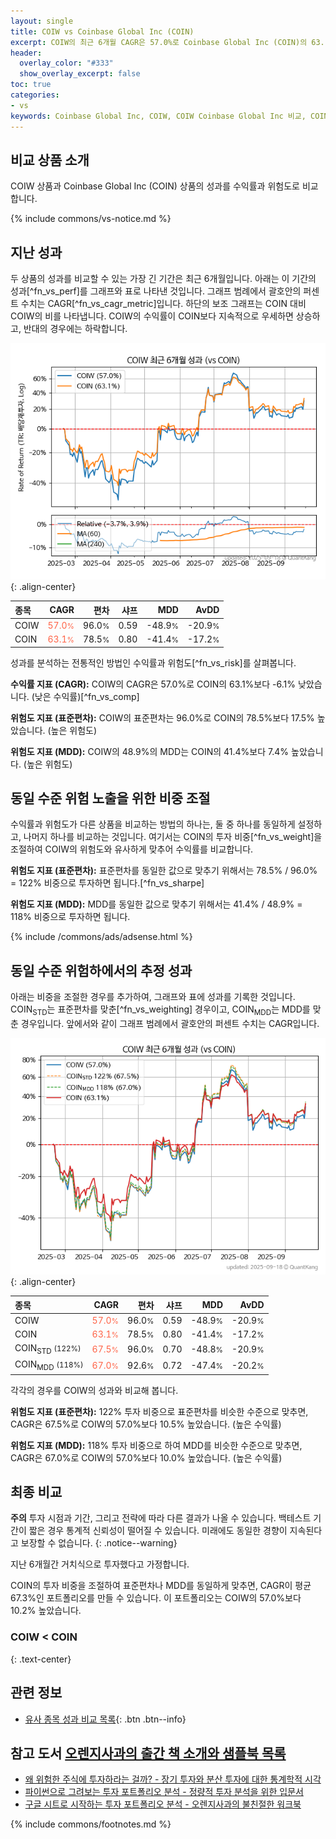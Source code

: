 ```yaml
---
layout: single
title: COIW vs Coinbase Global Inc (COIN)
excerpt: COIW의 최근 6개월 CAGR은 57.0%로 Coinbase Global Inc (COIN)의 63.1%보다 -6.1% 낮았습니다.
header:
  overlay_color: "#333"
  show_overlay_excerpt: false
toc: true
categories:
- vs
keywords: Coinbase Global Inc, COIW, COIW Coinbase Global Inc 비교, COIN, COIW COIW 비교
---
```


## 비교 상품 소개


COIW 상품과 Coinbase Global Inc (COIN) 상품의 성과를 수익률과 위험도로 비교합니다.





{% include commons/vs-notice.md %}

## 지난 성과

두 상품의 성과를 비교할 수 있는 가장 긴 기간은 최근 6개월입니다. 아래는 이 기간의 성과[^fn_vs_perf]를 그래프와 표로 나타낸 것입니다.
그래프 범례에서 괄호안의 퍼센트 수치는 CAGR[^fn_vs_cagr_metric]입니다.
하단의 보조 그래프는 COIN 대비 COIW의 비를 나타냅니다.
COIW의 수익률이 COIN보다 지속적으로 우세하면 상승하고, 반대의 경우에는 하락합니다.

![COIW](/vs/images/coiw-vs-coin_dual.png){: .align-center}

| **종목** | **CAGR** | **편차** | **샤프** | **MDD** | **AvDD** |
| :------------ | ------: | -----------: | -------: | ------: | -------: |
| COIW | <span style="color: tomato">57.0<small>%</small></span> | 96.0<small>%</small> | 0.59 | -48.9<small>%</small> | -20.9<small>%</small> |
| COIN | <span style="color: tomato">63.1<small>%</small></span> | 78.5<small>%</small> | 0.80 | -41.4<small>%</small> | -17.2<small>%</small> |

<!-- more -->


성과를 분석하는 전통적인 방법인 수익률과 위험도[^fn_vs_risk]를 살펴봅니다.

**수익률 지표 (CAGR):** COIW의 CAGR은 57.0%로 COIN의 63.1%보다 -6.1% 낮았습니다. (낮은 수익률)[^fn_vs_comp]

**위험도 지표 (표준편차):** COIW의 표준편차는 96.0%로 COIN의 78.5%보다 17.5% 높았습니다. (높은 위험도)

**위험도 지표 (MDD):** COIW의 48.9%의 MDD는 COIN의 41.4%보다 7.4% 높았습니다. (높은 위험도)



## 동일 수준 위험 노출을 위한 비중 조절

수익률과 위험도가 다른 상품을 비교하는 방법의 하나는, 둘 중 하나를 동일하게 설정하고, 나머지 하나를 비교하는 것입니다.
여기서는 COIN의 투자 비중[^fn_vs_weight]을 조절하여 COIW의 위험도와 유사하게 맞추어 수익률를 비교합니다.

**위험도 지표 (표준편차):** 표준편차를 동일한 값으로 맞추기 위해서는 78.5% / 96.0% = 122% 비중으로 투자하면 됩니다.[^fn_vs_sharpe]

**위험도 지표 (MDD):** MDD를 동일한 값으로 맞추기 위해서는 41.4% / 48.9% = 118% 비중으로 투자하면 됩니다.


{% include /commons/ads/adsense.html %}



## 동일 수준 위험하에서의 추정 성과

아래는 비중을 조절한 경우를 추가하여, 그래프와 표에 성과를 기록한 것입니다.
COIN<sub>STD</sub>는 표준편차를 맞춘[^fn_vs_weighting] 경우이고, COIN<sub>MDD</sub>는 MDD를 맞춘 경우입니다.
앞에서와 같이 그래프 범례에서 괄호안의 퍼센트 수치는 CAGR입니다.


![COIW](/vs/images/coiw-vs-coin.png){: .align-center}



| **종목** | **CAGR** | **편차** | **샤프** | **MDD** | **AvDD** |
| :------------ | ------: | -----------: | -------: | ------: | -------: |
| COIW | <span style="color: tomato">57.0<small>%</small></span> | 96.0<small>%</small> | 0.59 | -48.9<small>%</small> | -20.9<small>%</small> |
| COIN | <span style="color: tomato">63.1<small>%</small></span> | 78.5<small>%</small> | 0.80 | -41.4<small>%</small> | -17.2<small>%</small> |
| COIN<sub>STD</sub> <small>(122%)</small> | <span style="color: tomato">67.5<small>%</small></span> | 96.0<small>%</small> | 0.70 | -48.8<small>%</small> | -20.9<small>%</small> |
| COIN<sub>MDD</sub> <small>(118%)</small> | <span style="color: tomato">67.0<small>%</small></span> | 92.6<small>%</small> | 0.72 | -47.4<small>%</small> | -20.2<small>%</small> |



각각의 경우를 COIW의 성과와 비교해 봅니다.

**위험도 지표 (표준편차):** 122% 투자 비중으로 표준편차를 비슷한 수준으로 맞추면, CAGR은 67.5%로 COIW의 57.0%보다 10.5% 높았습니다. (높은 수익률)

**위험도 지표 (MDD):** 118% 투자 비중으로 하여 MDD를 비슷한 수준으로 맞추면, CAGR은 67.0%로 COIW의 57.0%보다 10.0% 높았습니다. (높은 수익률)




## 최종 비교

**주의** 투자 시점과 기간, 그리고 전략에 따라 다른 결과가 나올 수 있습니다. 백테스트 기간이 짧은 경우 통계적 신뢰성이 떨어질 수 있습니다. 미래에도 동일한 경향이 지속된다고 보장할 수 없습니다.
{: .notice--warning}

지난 6개월간 거치식으로 투자했다고 가정합니다.

COIN의 투자 비중을 조절하여 표준편차나 MDD를 동일하게 맞추면, CAGR이 평균 67.3%인 포트폴리오를 만들 수 있습니다.
이 포트폴리오는 COIW의 57.0%보다 10.2% 높았습니다.

### COIW &lt; COIN
{: .text-center}


## 관련 정보

- [유사 종목 성과 비교 목록](/vs/){: .btn .btn--info}


## 참고 도서 [오렌지사과의 출간 책 소개와 샘플북 목록](https://kongdori.tistory.com/691)

- [왜 위험한 주식에 투자하라는 걸까? - 장기 투자와 분산 투자에 대한 통계학적 시각](https://kongdori.tistory.com/421)
- [파이썬으로 그려보는 투자 포트폴리오 분석  - 정량적 투자 분석을 위한 입문서](https://kongdori.tistory.com/643)
- [구글 시트로 시작하는 투자 포트폴리오 분석 - 오렌지사과의 불친절한 워크북](https://kongdori.tistory.com/449)

{% include commons/footnotes.md %}
